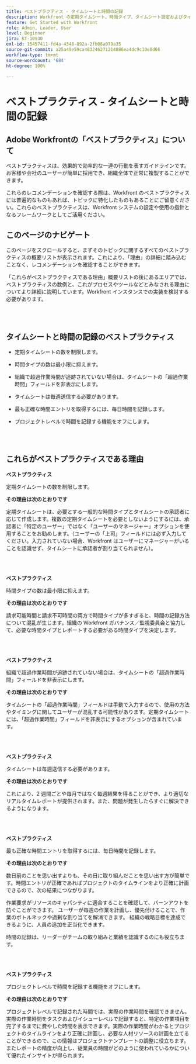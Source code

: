 ```yaml
---
title: ベストプラクティス - タイムシートと時間の記録
description: Workfront の定期タイムシート、時間タイプ、タイムシート設定およびタイムシートの設定、管理および使用に関する、Adobe Workfront のエキスパートによるベストプラクティスのレコメンデーションについて説明します。（60～160 文字の範囲で指定しますが、184 文字になっています）
feature: Get Started with Workfront
role: Admin, Leader, User
level: Beginner
jira: KT-10930
exl-id: 15457411-fd4a-4348-892a-2fb08a079a35
source-git-commit: a25a49e59ca483246271214886ea4dc9c10e8d66
workflow-type: tm+mt
source-wordcount: '684'
ht-degree: 100%

---
```


# ベストプラクティス - タイムシートと時間の記録

## Adobe Workfrontの「ベストプラクティス」について

ベストプラクティスは、効果的で効率的な一連の行動を表すガイドラインです。お客様や会社のユーザーが簡単に採用でき、組織全体で正常に複製することができます。

これらのレコメンデーションを確認する際は、Workfront のベストプラクティスには普遍的なものもあれば、トピックに特化したものもあることにご留意ください。これらのベストプラクティスは、Workfront システムの設定や使用の指針となるフレームワークとしてご活用ください。

## このページのナビゲート

このページをスクロールすると、まずそのトピックに関するすべてのベストプラクティスの概要リストが表示されます。これにより、「理由」の詳細に踏み込むことなく、レコメンデーションを確認することができます。

「これらがベストプラクティスである理由」概要リストの後にあるエリアでは、ベストプラクティスの数例と、これがプロセスやツールなどとみなされる理由についてより詳細に説明しています。Workfront インスタンスでの実装を検討する必要があります。

</br>
</br>


## タイムシートと時間の記録のベストプラクティス

* 定期タイムシートの数を制限します。

* 時間タイプの数は最小限に抑えます。

* 組織で超過作業時間が追跡されていない場合は、タイムシートの「超過作業時間」フィールドを非表示にします。

* タイムシートは毎週送信する必要があります。

* 最も正確な時間エントリを取得するには、毎日時間を記録します。

* プロジェクトレベルで時間を記録する機能をオフにします。

</br>
</br>



## これらがベストプラクティスである理由

**ベストプラクティス**

定期タイムシートの数を制限します。



**その理由は次のとおりです**

定期タイムシートは、必要とする一般的な時間タイプとタイムシートの承認者に応じて作成します。複数の定期タイムシートを必要としないようにするには、承認者に「特定のユーザー」ではなく「ユーザーのマネージャー」オプションを使用することをお勧めします。（ユーザーの「上司」フィールドには必ず入力してください。入力されていない場合、Workfront はユーザーにマネージャーがいることを認識せず、タイムシートに承認者が割り当てられません）。

</br>
</br>

**ベストプラクティス**

時間タイプの数は最小限に抑えます。



**その理由は次のとおりです**

請求可能時間と請求不可時間の両方で時間タイプが多すぎると、時間の記録方法について混乱が生じます。組織の Workfront ガバナンス／監視委員会と協力して、必要な時間タイプとレポートする必要がある時間タイプを決定します。

</br>
</br>

**ベストプラクティス**

組織で超過作業時間が追跡されていない場合は、タイムシートの「超過作業時間」フィールドを非表示にします。



**その理由は次のとおりです**

タイムシートの「超過作業時間」フィールドは手動で入力するので、使用の方法やタイミングに関してユーザーが混乱する可能性があります。定期タイムシートには、「超過作業時間」フィールドを非表示にするオプションが含まれています。

</br>
</br>

**ベストプラクティス**

タイムシートは毎週送信する必要があります。



**その理由は次のとおりです**

これにより、2 週間ごとや毎月ではなく毎週結果を得ることができ、より適切なリアルタイムレポートが提供されます。また、問題が発生したらすぐに解決できるようになります。

</br>
</br>

**ベストプラクティス**

最も正確な時間エントリを取得するには、毎日時間を記録します。



**その理由は次のとおりです**

数日前のことを思い出すよりも、その日に取り組んだことを思い出す方が簡単です。時間エントリが正確であればプロジェクトのタイムラインをより正確に計画できるので、次の結果につながります。

作業要求がリソースのキャパシティに適合することを確認して、バーンアウトを防ぐことができます。
ユーザーが毎週の作業を計画し、優先付けることで、作業のボトルネックや過剰な割り当てを解消できます。
組織の戦略目標を達成できるように、人員の追加を正当化できます。


時間の記録は、リーダーがチームの取り組みと業績を認識するのにも役立ちます。

</br>
</br>

**ベストプラクティス**

プロジェクトレベルで時間を記録する機能をオフにします。



**その理由は次のとおりです**

プロジェクトレベルで記録された時間では、実際の作業時間を確認できません。実際の作業時間をタスクおよびイシューレベルで記録すると、特定の作業項目を完了するまでに費やした時間を表示できます。実際の作業時間がわかるとプロジェクトのタイムラインをより正確に計画し、必要な人材リソースの計画を立てることができるので、この情報はプロジェクトテンプレートの調整に役立ちます。またレポートの精度が向上し、従業員の時間がどのように使われているかについて優れたインサイトが得られます。
